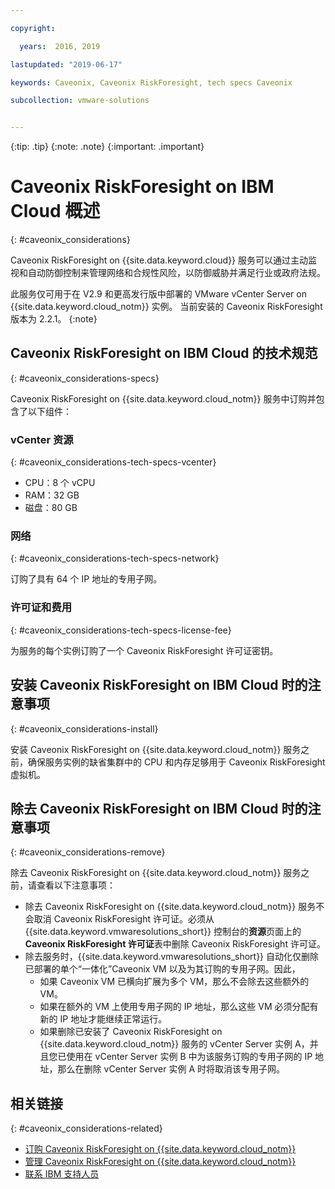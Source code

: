 ```yaml
---

copyright:

  years:  2016, 2019

lastupdated: "2019-06-17"

keywords: Caveonix, Caveonix RiskForesight, tech specs Caveonix

subcollection: vmware-solutions


---
```


{:tip: .tip}
{:note: .note}
{:important: .important}

# Caveonix RiskForesight on IBM Cloud 概述
{: #caveonix_considerations}

Caveonix RiskForesight on {{site.data.keyword.cloud}} 服务可以通过主动监视和自动防御控制来管理网络和合规性风险，以防御威胁并满足行业或政府法规。

此服务仅可用于在 V2.9 和更高发行版中部署的 VMware vCenter Server on {{site.data.keyword.cloud_notm}} 实例。
当前安装的 Caveonix RiskForesight 版本为 2.2.1。
{:note}

## Caveonix RiskForesight on IBM Cloud 的技术规范 
{: #caveonix_considerations-specs}

Caveonix RiskForesight on {{site.data.keyword.cloud_notm}} 服务中订购并包含了以下组件：

### vCenter 资源
{: #caveonix_considerations-tech-specs-vcenter}

* CPU：8 个 vCPU
* RAM：32 GB
* 磁盘：80 GB

### 网络
{: #caveonix_considerations-tech-specs-network}

订购了具有 64 个 IP 地址的专用子网。

### 许可证和费用
{: #caveonix_considerations-tech-specs-license-fee}

为服务的每个实例订购了一个 Caveonix RiskForesight 许可证密钥。

## 安装 Caveonix RiskForesight on IBM Cloud 时的注意事项
{: #caveonix_considerations-install}

安装 Caveonix RiskForesight on {{site.data.keyword.cloud_notm}} 服务之前，确保服务实例的缺省集群中的 CPU 和内存足够用于 Caveonix RiskForesight 虚拟机。

## 除去 Caveonix RiskForesight on IBM Cloud 时的注意事项
{: #caveonix_considerations-remove}

除去 Caveonix RiskForesight on {{site.data.keyword.cloud_notm}} 服务之前，请查看以下注意事项：
* 除去 Caveonix RiskForesight on {{site.data.keyword.cloud_notm}} 服务不会取消 Caveonix RiskForesight 许可证。必须从 {{site.data.keyword.vmwaresolutions_short}} 控制台的**资源**页面上的 **Caveonix RiskForesight 许可证**表中删除 Caveonix RiskForesight 许可证。
* 除去服务时，{{site.data.keyword.vmwaresolutions_short}} 自动化仅删除已部署的单个“一体化”Caveonix VM 以及为其订购的专用子网。因此，
   * 如果 Caveonix VM 已横向扩展为多个 VM，那么不会除去这些额外的 VM。
   * 如果在额外的 VM 上使用专用子网的 IP 地址，那么这些 VM 必须分配有新的 IP 地址才能继续正常运行。
   * 如果删除已安装了 Caveonix RiskForesight on {{site.data.keyword.cloud_notm}} 服务的 vCenter Server 实例 A，并且您已使用在 vCenter Server 实例 B 中为该服务订购的专用子网的 IP 地址，那么在删除 vCenter Server 实例 A 时将取消该专用子网。

## 相关链接
{: #caveonix_considerations-related}

* [订购 Caveonix RiskForesight on {{site.data.keyword.cloud_notm}}](/docs/services/vmwaresolutions/services?topic=vmware-solutions-caveonix_ordering)
* [管理 Caveonix RiskForesight on {{site.data.keyword.cloud_notm}}](/docs/services/vmwaresolutions/services?topic=vmware-solutions-managingcaveonix)
* [联系 IBM 支持人员](/docs/services/vmwaresolutions/vmonic?topic=vmware-solutions-trbl_support)
